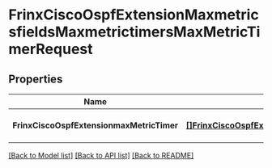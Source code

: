 # FrinxCiscoOspfExtensionMaxmetricsfieldsMaxmetrictimersMaxMetricTimerRequest

## Properties
Name | Type | Description | Notes
------------ | ------------- | ------------- | -------------
**FrinxCiscoOspfExtensionmaxMetricTimer** | [**[]FrinxCiscoOspfExtensionMaxmetricsfieldsMaxmetrictimersMaxMetricTimer**](frinx.cisco.ospf.extension.maxmetricsfields.maxmetrictimers.MaxMetricTimer.md) |  | [optional] [default to null]

[[Back to Model list]](../README.md#documentation-for-models) [[Back to API list]](../README.md#documentation-for-api-endpoints) [[Back to README]](../README.md)


